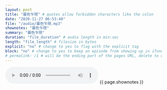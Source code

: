 ```yaml
---
layout: post
title: "暮色乍現" # quotes allow forbidden characters like the colon
date: "2020-11-27 06:53:48"
file: "/audio/暮色乍現.mp3"
shownotes: "暮色乍現"
summary: "暮色乍現"
duration: "file_duration" # audio length in min:sec
length: "file_length" # filesize in bytes
explicit: "no" # change to yes to flag with the explicit tag
block: "no" # change to yes to keep an episode from showing up in iTunes
# permalink: /1 # will be the ending part of the pages URL, delete to default to the title
---
```


<audio controls>
<source src="{{site.url}}{{site.baseurl}}{{ page.file }}" type="audio/x-mp3">
Your browser does not support the audio element.
</audio>
{{ page.shownotes }}
